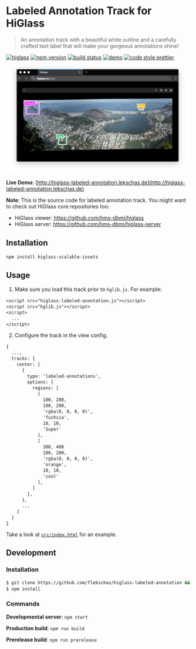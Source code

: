 # Labeled Annotation Track for HiGlass

> An annotation track with a beautiful white outline and a carefully crafted text label that will make your gorgeous annotations shine!

[![higlass](https://img.shields.io/badge/higlass-i_am_in_love-red.svg?colorB=ee82ee)](http://higlass.io)
[![npm version](https://img.shields.io/npm/v/higlass-labeled-annotation.svg)](https://www.npmjs.com/package/higlass-labeled-annotation)
[![build status](https://img.shields.io/travis/flekschas/higlass-scalable-insets/master.svg?colorB=ffa500)](https://travis-ci.org/flekschas/higlass-labeled-annotation)
[![demo](https://img.shields.io/badge/demo-awesome-red.svg?colorB=3cb371)](http://higlass-labeled-annotation.lekschas.de/)
[![code style prettier](https://img.shields.io/badge/code_style-prettier-80a1ff.svg)](https://github.com/prettier/prettier)

![HiGlass with a labeled annotation](/teaser.jpg?raw=true "Look at that wonderful labeled annotation. Isn't it a beauty?")

**Live Demo:** [http://higlass-labeled-annotation.lekschas.de](http://higlass-labeled-annotation.lekschas.de)

**Note**: This is the source code for labeled annotation track. You might want to check out HiGlass core repositories too:

- HiGlass viewer: https://github.com/hms-dbmi/higlass
- HiGlass server: https://github.com/hms-dbmi/higlass-server

## Installation

```
npm install higlass-scalable-insets
```

## Usage

1. Make sure you load this track prior to `hglib.js`. For example:

```
<script src="higlass-labeled-annotation.js"></script>
<script src="hglib.js"></script>
<script>
  ...
</script>
```

2. Configure the track in the view config.

```
{
  ...,
  tracks: {
    center: [
      {
        type: 'labeled-annotations',
        options: {
          regions: [
            [
              100, 200,
              100, 200,
              'rgba(0, 0, 0, 0)',
              'fuchsia',
              10, 10,
              'Super'
            ],
            [
              300, 400
              100, 200,
              'rgba(0, 0, 0, 0)',
              'orange',
              10, 10,
              'cool'
            ],
          ]
        },
      },
      ...
    ]
  }
}
```

Take a look at [`src/index.html`](src/index.html) for an example.

## Development

### Installation

```bash
$ git clone https://github.com/flekschas/higlass-labeled-annotation && higlass-labeled-annotation
$ npm install
```

### Commands

**Developmental server**: `npm start`

**Production build**: `npm run build`

**Prerelease build**: `npm run prerelease`
